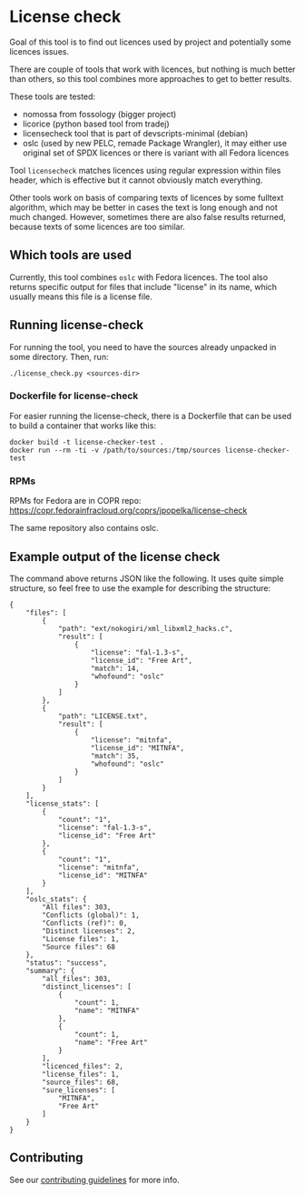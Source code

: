 # License check

Goal of this tool is to find out licences used by project and potentially some licences issues.

There are couple of tools that work with licences, but nothing is much better than others, so this tool combines more approaches to get to better results.

These tools are tested:

* nomossa from fossology (bigger project)
* licorice (python based tool from tradej)
* licensecheck tool that is part of devscripts-minimal (debian)
* oslc (used by new PELC, remade Package Wrangler), it may either use original set of SPDX licences or there is variant with all Fedora licences

Tool `licensecheck` matches licences using regular expression within files header, which is effective but it cannot obviously match everything.

Other tools work on basis of comparing texts of licences by some fulltext algorithm, which may be better in cases the text is long enough and not much changed. However, sometimes there are also false results returned, because texts of some licences are too similar.

## Which tools are used

Currently, this tool combines `oslc` with Fedora licences. The tool also returns specific output for files that include "license" in its name, which usually means this file is a license file.

## Running license-check

For running the tool, you need to have the sources already unpacked in some directory. Then, run:

```
./license_check.py <sources-dir>
```

### Dockerfile for license-check

For easier running the license-check, there is a Dockerfile that can be used to build a container that works like this:

```
docker build -t license-checker-test .
docker run --rm -ti -v /path/to/sources:/tmp/sources license-checker-test
```

### RPMs

RPMs for Fedora are in COPR repo: https://copr.fedorainfracloud.org/coprs/jpopelka/license-check

The same repository also contains oslc.

## Example output of the license check

The command above returns JSON like the following. It uses quite simple structure, so feel free to use the example for describing the structure:

```
{
    "files": [
        {
            "path": "ext/nokogiri/xml_libxml2_hacks.c",
            "result": [
                {
                    "license": "fal-1.3-s",
                    "license_id": "Free Art",
                    "match": 14,
                    "whofound": "oslc"
                }
            ]
        },
        {
            "path": "LICENSE.txt",
            "result": [
                {
                    "license": "mitnfa",
                    "license_id": "MITNFA",
                    "match": 35,
                    "whofound": "oslc"
                }
            ]
        }
    ],
    "license_stats": [
        {
            "count": "1",
            "license": "fal-1.3-s",
            "license_id": "Free Art"
        },
        {
            "count": "1",
            "license": "mitnfa",
            "license_id": "MITNFA"
        }
    ],
    "oslc_stats": {
        "All files": 303,
        "Conflicts (global)": 1,
        "Conflicts (ref)": 0,
        "Distinct licenses": 2,
        "License files": 1,
        "Source files": 68
    },
    "status": "success",
    "summary": {
        "all_files": 303,
        "distinct_licenses": [
            {
                "count": 1,
                "name": "MITNFA"
            },
            {
                "count": 1,
                "name": "Free Art"
            }
        ],
        "licenced_files": 2,
        "license_files": 1,
        "source_files": 68,
        "sure_licenses": [
            "MITNFA",
            "Free Art"
        ]
    }
}
```

## Contributing

See our [contributing guidelines](https://github.com/fabric8-analytics/common/blob/master/CONTRIBUTING.md) for more info.
 
